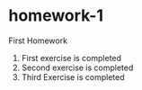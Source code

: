 # homework-1
First Homework

1. First exercise is completed
2. Second exercise is completed
3. Third Exercise is completed